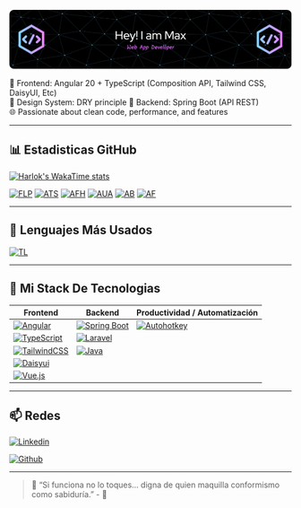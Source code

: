 ![Header](./img/github-header-image.png)

🎨 Frontend: Angular 20 + TypeScript (Composition API, Tailwind CSS, DaisyUI, Etc)  
🧪 Design System: DRY principle
🔧 Backend: Spring Boot (API REST)  
🌐 Passionate about clean code, performance, and features  

---

## 📊 Estadisticas GitHub

[![Harlok's WakaTime stats](https://github-readme-stats.vercel.app/api/wakatime?username=MXTR327&layout=compact&theme=transparent)](https://wakatime.com/@MXTR327)

[![FLP](https://github-readme-stats.vercel.app/api/pin/?username=MXTR327&repo=ramsua-services&theme=transparent)](https://ramsuaservices.vercel.app/)
[![ATS](https://github-readme-stats.vercel.app/api/pin/?username=MXTR327&repo=angular-teslo-shop&theme=transparent)](https://teslo-shop-front-maxtr.netlify.app/#/)
[![AFH](https://github-readme-stats.vercel.app/api/pin/?username=MXTR327&repo=Angular-FH&theme=transparent)](https://github.com/MXTR327/Angular-FH)
[![AUA](https://github-readme-stats.vercel.app/api/pin/?username=MXTR327&repo=Angular-UA&theme=transparent)](https://github.com/MXTR327/Angular-UA)
[![AB](https://github-readme-stats.vercel.app/api/pin/?username=MXTR327&repo=ApiByteBackend&theme=transparent)](https://github.com/MXTR327/ApiByteBackend)
[![AF](https://github-readme-stats.vercel.app/api/pin/?username=MXTR327&repo=ApiByteFrontend&theme=transparent)](https://github.com/MXTR327/ApiByteFrontend)

---

## 🧠 Lenguajes Más Usados

[![TL](https://github-readme-stats.vercel.app/api/top-langs/?username=MXTR327&layout=donut&langs_count=10&theme=transparent&hide_title=true)](https://github-readme-stats.vercel.app/api/top-langs/?username=MXTR327&layout=donut&langs_count=10&theme=transparent&hide_title=true)

---

## 🚀 Mi Stack De Tecnologias

| **Frontend**                                                                 | **Backend**                                                                 | **Productividad / Automatización**                                                   |
|------------------------------------------------------------------------------|------------------------------------------------------------------------------|--------------------------------------------------------------------------------------|
| [![Angular](https://img.shields.io/badge/Angular_20+-0F0F11?style=for-the-badge&logo=angular&logoColor=white)](https://angular.dev/overview) | [![Spring Boot](https://img.shields.io/badge/Spring_Boot_3-6DB33F?style=for-the-badge&logo=spring-boot&logoColor=white)](https://start.spring.io/) | [![Autohotkey](https://img.shields.io/badge/autohotkey_v1_v2-334455?style=for-the-badge&logo=autohotkey&logoColor=white)](https://www.autohotkey.com/) |
| [![TypeScript](https://img.shields.io/badge/TypeScript-3178C6?style=for-the-badge&logo=typescript&logoColor=white)](https://www.typescriptlang.org/docs/) | [![Laravel](https://img.shields.io/badge/Laravel-FF2D20?style=for-the-badge&logo=laravel&logoColor=white)](https://laravel.com/docs/12.x/installation) |                                                                                      |
| [![TailwindCSS](https://img.shields.io/badge/TailwindCSS-06B6D4?style=for-the-badge&logo=tailwind-css&logoColor=white)](https://tailwindcss.com/docs/installation/framework-guides/angular) | [![Java](https://img.shields.io/badge/Java-ED8B00?style=for-the-badge&logo=coffeescript&logoColor=white)](https://docs.oracle.com/en/java/) |                                                                                      |
| [![Daisyui](https://img.shields.io/badge/daisyui-38B2AC?style=for-the-badge&logo=daisyui&logoColor=white)](https://daisyui.com/docs/install/angular/) |                                                                              |                                                                                      |
| [![Vue.js](https://img.shields.io/badge/Vue_3-4FC08D?style=for-the-badge&logo=vue.js&logoColor=white)](https://vuejs.org/guide/introduction.html) |                                                                              |                                                                                      |

---
## 📫 Redes

[![Linkedin](https://img.shields.io/badge/LinkedIn-0077B5?style=for-the-badge&logo=linkedin&logoColor=white)](https://www.linkedin.com/in/max-ramirez-quichiz-c0nf1d3nc3n33dsn0w1tn3ss)
 
[![Github](https://img.shields.io/badge/github-181717?style=for-the-badge&logo=github&logoColor=white)](https://github.com/MXTR327?tab=repositories)

---

> 💬 “Si funciona no lo toques… digna de quien maquilla conformismo como sabiduría.” - 🧊
